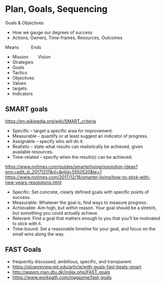 
# Plan, Goals, Sequencing

Goals & Objectives

* How we gauge our degrees of success
* Actions, Owners, Time-frames, Resources, Outcomes

Means          Ends

* Mission        Vision
* Strategies    
* Goals
* Tactics        
* Objectives
* Values
* targets
* Indicators


## SMART goals

https://en.wikipedia.org/wiki/SMART_criteria

* Specific – target a specific area for improvement.
* Measurable – quantify or at least suggest an indicator of progress.
* Assignable – specify who will do it.
* Realistic – state what results can realistically be achieved, given available resources.
* Time-related – specify when the result(s) can be achieved.

https://www.nytimes.com/guides/smarterliving/resolution-ideas?emc=edit_sl_20171217&nl=&nlid=5550520&te=1
https://www.nytimes.com/2017/12/18/smarter-living/how-to-stick-with-new-years-resolutions.html

* Specific: Set concrete, clearly defined goals with specific points of success.
* Measurable: Whatever the goal is, find ways to measure progress.
* Achievable: Aim high, but within reason. Your goal should be a stretch, but something you could actually achieve.
* Relevant: Find a goal that matters enough to you that you’ll be motivated to stick with it.
* Time-bound: Set a reasonable timeline for your goal, and focus on the small wins along the way.

## FAST Goals

* frequently discussed, ambitious, specific, and transparent.
* https://sloanreview.mit.edu/article/with-goals-fast-beats-smart
* http://apppm.man.dtu.dk/index.php/FAST_goals
* https://www.workpath.com/magazine/fast-goals
